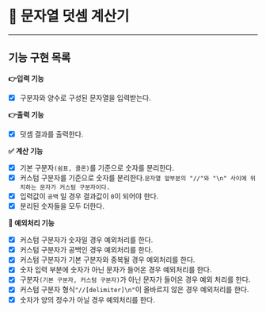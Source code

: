 # 🎯 문자열 덧셈 계산기
***
## 기능 구현 목록

**👉입력 기능**
- [x] 구분자와 양수로 구성된 문자열을 입력받는다.

**👉출력 기능**
- [x] 덧셈 결과를 출력한다.

**✅ 계산 기능**
- [x] 기본 구분자`(쉼표, 콜론)`를 기준으로 숫자를 분리한다.
- [x] 커스텀 구분자를 기준으로 숫자를 분리한다.`문자열 앞부분의 "//"와 "\n" 사이에 위치하는 문자가 커스텀 구분자이다.`
- [x] 입력값이 `공백` 일 경우 결과값이 `0`이 되어야 한다.
- [x] 분리된 숫자들을 모두 더한다.

**🚫 예외처리 기능**
- [x] 커스텀 구분자가 숫자일 경우 예외처리를 한다.
- [x] 커스텀 구분자가 공백인 경우 예외처리를 한다.
- [x] 커스텀 구분자가 기본 구분자와 중복될 경우 예외처리를 한다.
- [x] 숫자 입력 부분에 숫자가 아닌 문자가 들어온 경우 예외처리를 한다.
- [x] 구분자`(기본 구분자, 커스텀 구분자)`가 아닌 문자가 들어온 경우 예외 처리를 한다.
- [x] 커스텀 구분자 형식`"//[delimiter]\n"`이 올바르지 않은 경우 예외처리를 한다.
- [x] 숫자가 양의 정수가 아닐 경우 예외처리를 한다.
